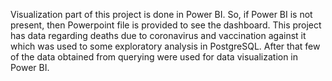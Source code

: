 Visualization part of this project is done in Power BI. So, if Power BI is not present, then Powerpoint file is provided to see the dashboard.
This project has data regarding deaths due to coronavirus and vaccination against it which was used to some exploratory analysis in PostgreSQL. After that few of the data obtained from querying were used for data visualization in Power BI.
